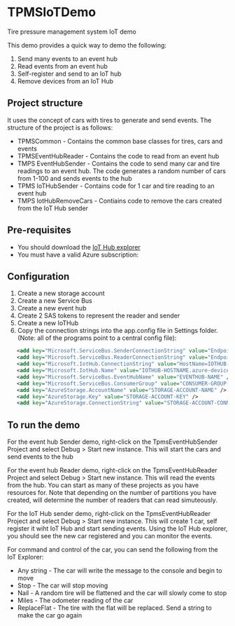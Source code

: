 # TPMSIoTDemo
Tire pressure management system IoT demo
 
This demo provides a quick way to demo the following:
1. Send many events to an event hub
2. Read events from an event hub
3. Self-register and send to an IoT hub
4. Remove devices from an IoT Hub
 
## Project structure
It uses the concept of cars with tires to generate and send events. The structure of the project is as follows:
* TPMSCommon - Contains the common base classes for tires, cars and events
* TPMSEventHubReader - Contains the code to read from an event hub
* TMPS EventHubSender - Contains the code to send many car and tire readings to an event hub. The code generates a random number of cars from 1-100 and sends events to the hub
* TPMS IoTHubSender - Contains code for 1 car and tire reading to an event hub
* TMPS IotHubRemoveCars - Contiains code to remove the cars created from the IoT Hub sender
 
## Pre-requisites
* You should download the [IoT Hub explorer](https://github.com/Azure/azure-iot-sdks/blob/master/tools/iothub-explorer/)
* You must have a valid Azure subscription:
 
## Configuration
1. Create a new storage account
2. Create a new Service Bus
3. Create a new event hub
4. Create 2 SAS tokens to represent the reader and sender
5. Create a new IoTHub
6. Copy the connection strings into the app.config file in Settings folder. (Note: all of the programs point to a central config file):
 ```xml
	<add key="Microsoft.ServiceBus.SenderConnectionString" value="Endpoint=sb://SERVICEBUS-NAME.servicebus.windows.net/;SharedAccessKeyName=SENDER-SAS-NAME;SharedAccessKey=SENDER-SAS-KEY" />
	<add key="Microsoft.ServiceBus.ReaderConnectionString" value="Endpoint=sb://SERVICEBUS-NAME.servicebus.windows.net/;SharedAccessKeyName=READER-SAS-NAME;SharedAccessKey=READER-SAS-KEY" />
	<add key="Microsoft.IotHub.ConnectionString" value="HostName=IOTHUB-HOSTNAME.azure-devices.net;SharedAccessKeyName=iothubowner;SharedAccessKey=IOT-HUB-OWNER-SAS-KEY" />
	<add key="Microsoft.IotHub.Name" value="IOTHUB-HOSTNAME.azure-devices.net" />
	<add key="Microsoft.ServiceBus.EventHubName" value="EVENTHUB-NAME" />
	<add key="Microsoft.ServiceBus.ConsumerGroup" value="CONSUMER-GROUP-NAME_OR-$Default" />
	<add key="AzureStorage.AccountName" value="STORAGE-ACCOUNT-NAME" />
	<add key="AzureStorage.Key" value="STORAGE-ACCOUNT-KEY" />
	<add key="AzureStorage.ConnectionString" value="STORAGE-ACCOUNT-CONNECTIONSTRING" />
```

## To run the demo	
For the event hub Sender demo, right-click on the TpmsEventHubSender Project and select Debug > Start new instance. This will start the cars and send events to the hub

For the event hub Reader demo, right-click on the TpmsEventHubReader Project and select Debug > Start new instance. This will read the events from the hub. You can start as many of these projects as you have resources for. Note that depending on the number of partitions you have created, will determine the number of readers that can read simuteously.
 
For the IoT Hub sender demo, right-click on the TpmsEventHubReader Project and select Debug > Start new instance. This will create 1 car, self register it wiht IoT Hub and start sending events. Using the IoT Hub explorer, you should see the new car registered and you can monitor the events.

For command and control of the car, you can send the following from the IoT Explorer:
* Any string - The car will write the message to the console and begin to move
* Stop - The car will stop moving
* Nail - A random tire will be flattened and the car will slowly come to stop
* Miles - The odometer reading of the car
* ReplaceFlat - The tire with the flat will be replaced. Send a string to make the car go again

